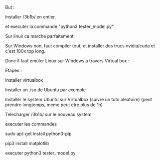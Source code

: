 But : 

Installer /3b1b/ en entier.

et executer la commande "python3 tester_model.py"

Sur linux ca marche parfaitement.

Sur Windows non, faut compiler tout, et installer des trucs nvidia/cuda et c'est 100x top long.

Donc il faut emuler Linux sur Windows a travers Virtual box :


Etapes :

Installer virtualbox

Installer un .iso de Ubuntu par exemple

Installer le system Ubuntu sur Virtualbox (suivre un tuto aleatoire) (peut prendre longtemps, meme peut etre plus de 1h)

Telecharger /3b1b/ sur le nouveau system

executer les commandes

sudo apt-get install python3-pip

pip3  install matplotlib

executer python3 tester_model.py
